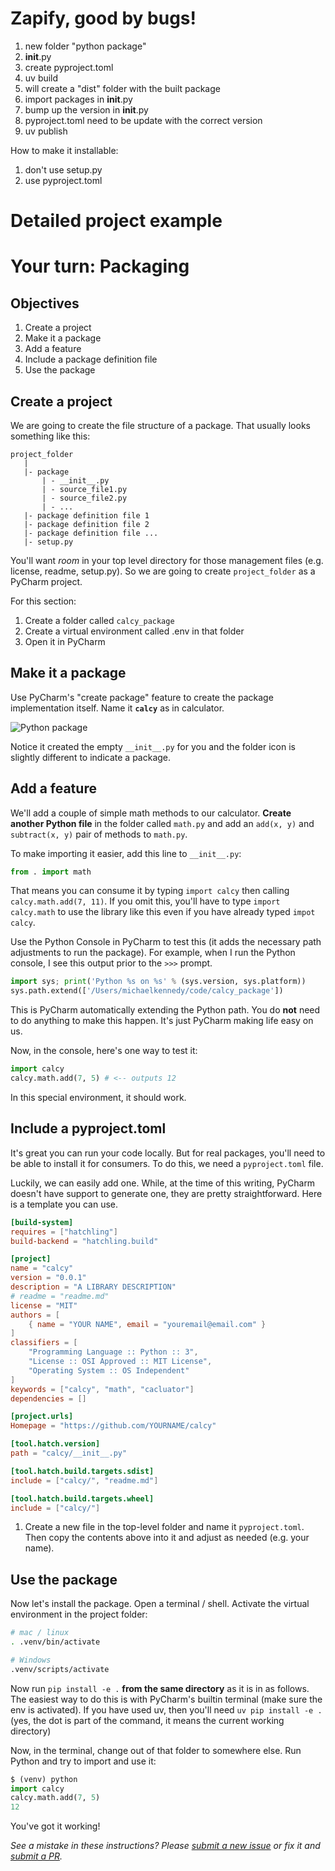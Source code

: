 # Zapify, good by bugs!

1) new folder "python package"
2) __init__.py
2) create pyproject.toml
3) uv build
4) will create a "dist" folder with the built package
5) import packages in __init__.py
6) bump up the version in __init__.py
7) pyproject.toml need to be update with the correct version
8) uv publish

How to make it installable:

1) don't use setup.py
2) use pyproject.toml

# Detailed project example

# Your turn: Packaging

## Objectives

1. Create a project
2. Make it a package
3. Add a feature
4. Include a package definition file
5. Use the package

## Create a project

We are going to create the file structure of a package. That usually looks something like this:

```
project_folder
   |
   |- package
       | - __init__.py
       | - source_file1.py
       | - source_file2.py
       | - ...
   |- package definition file 1
   |- package definition file 2
   |- package definition file ...
   |- setup.py
```

You'll want *room* in your top level directory for those management files (e.g. license, readme, setup.py). So we are going to create `project_folder` as a PyCharm project.

For this section:

1. Create a folder called `calcy_package`
2. Create a virtual environment called .env in that folder
3. Open it in PyCharm

## Make it a package

Use PyCharm's "create package" feature to create the package implementation itself. Name it **`calcy`** as in calculator.

![Python package](new-package.png)

Notice it created the empty `__init__.py` for you and the folder icon is slightly different to indicate a package.

## Add a feature

We'll add a couple of simple math methods to our calculator. **Create another Python file** in the folder called `math.py` and add an `add(x, y)` and `subtract(x, y)` pair of methods to `math.py`.

To make importing it easier, add this line to `__init__.py`:

```python
from . import math
```

That means you can consume it by typing `import calcy` then calling `calcy.math.add(7, 11)`. If you omit this, you'll have to type `import calcy.math` to use the library like this even if you have already typed `impot calcy`.

Use the Python Console in PyCharm to test this (it adds the necessary path adjustments to run the package). For example, when I run the Python console, I see this output prior to the `>>>` prompt.

```python
import sys; print('Python %s on %s' % (sys.version, sys.platform))
sys.path.extend(['/Users/michaelkennedy/code/calcy_package'])
```

This is PyCharm automatically extending the Python path. You do **not** need to do anything to make this happen. It's just PyCharm making life easy on us.

Now, in the console, here's one way to test it:

```python
import calcy
calcy.math.add(7, 5) # <-- outputs 12
```

In this special environment, it should work.

## Include a pyproject.toml

It's great you can run your code locally. But for real packages, you'll need to be able to install it for consumers. To do this, we need a `pyproject.toml` file. 

Luckily, we can easily add one. While, at the time of this writing, PyCharm doesn't have support to generate one, they are pretty straightforward. Here is a template you can use. 

```toml
[build-system]
requires = ["hatchling"]
build-backend = "hatchling.build"

[project]
name = "calcy"
version = "0.0.1"
description = "A LIBRARY DESCRIPTION"
# readme = "readme.md"
license = "MIT"
authors = [
    { name = "YOUR NAME", email = "youremail@email.com" }
]
classifiers = [
    "Programming Language :: Python :: 3",
    "License :: OSI Approved :: MIT License",
    "Operating System :: OS Independent"
]
keywords = ["calcy", "math", "cacluator"]
dependencies = []

[project.urls]
Homepage = "https://github.com/YOURNAME/calcy"

[tool.hatch.version]
path = "calcy/__init__.py"

[tool.hatch.build.targets.sdist]
include = ["calcy/", "readme.md"]

[tool.hatch.build.targets.wheel]
include = ["calcy/"]
```

1. Create a new file in the top-level folder and name it `pyproject.toml`. Then copy the contents above into it and adjust as needed (e.g. your name).

## Use the package

Now let's install the package. Open a terminal / shell. Activate the virtual environment in the project folder:

```bash
# mac / linux
. .venv/bin/activate 
```

```bash
# Windows
.venv/scripts/activate
```

Now run `pip install -e .` **from the same directory** as it is in as follows. The easiest way to do this is with PyCharm's builtin terminal (make sure the env is activated). If you have used uv, then you'll need `uv pip install -e .` (yes, the dot is part of the command, it means the current working directory)

Now, in the terminal, change out of that folder to somewhere else. Run Python and try to import and use it:

```python
$ (venv) python
import calcy
calcy.math.add(7, 5)
12
```

You've got it working!

*See a mistake in these instructions? Please [submit a new issue](https://github.com/talkpython/mastering-pycharm-course/issues) or fix it and [submit a PR](https://github.com/talkpython/mastering-pycharm-course/pulls).*
